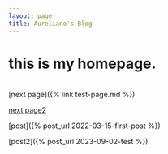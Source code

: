 ```yaml
---
layout: page
title: Aureliano's Blog
---
```


# this is my homepage.  
<br>
[next page]({% link test-page.md %})

[next page2](/test/first)

[post]({% post_url 2022-03-15-first-post %})

[post2]({% post_url 2023-09-02-test %})
